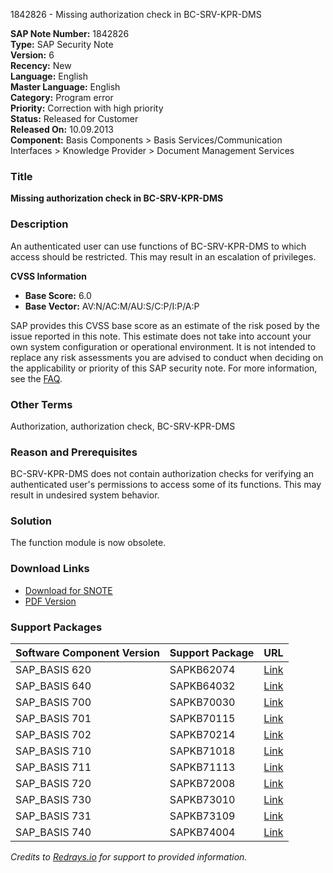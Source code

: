 1842826 - Missing authorization check in BC-SRV-KPR-DMS

**SAP Note Number:** 1842826  
**Type:** SAP Security Note  
**Version:** 6  
**Recency:** New  
**Language:** English  
**Master Language:** English  
**Category:** Program error  
**Priority:** Correction with high priority  
**Status:** Released for Customer  
**Released On:** 10.09.2013  
**Component:** Basis Components > Basis Services/Communication Interfaces > Knowledge Provider > Document Management Services  

### Title
**Missing authorization check in BC-SRV-KPR-DMS**

### Description
An authenticated user can use functions of BC-SRV-KPR-DMS to which access should be restricted. This may result in an escalation of privileges.

**CVSS Information**  
- **Base Score:** 6.0  
- **Base Vector:** AV:N/AC:M/AU:S/C:P/I:P/A:P  

SAP provides this CVSS base score as an estimate of the risk posed by the issue reported in this note. This estimate does not take into account your own system configuration or operational environment. It is not intended to replace any risk assessments you are advised to conduct when deciding on the applicability or priority of this SAP security note. For more information, see the [FAQ](https://service.sap.com/securitynotes/).

### Other Terms
Authorization, authorization check, BC-SRV-KPR-DMS

### Reason and Prerequisites
BC-SRV-KPR-DMS does not contain authorization checks for verifying an authenticated user's permissions to access some of its functions. This may result in undesired system behavior.

### Solution
The function module is now obsolete.

### Download Links
- [Download for SNOTE](https://notesdownloads.sap.com/note/0040000010892172017)
- [PDF Version](https://userapps.support.sap.com/sap/support/sfm/notes/print/0001842826?language=en-US&token=82E704994F96BB5FA766306B037326CB)

### Support Packages
| Software Component Version | Support Package | URL |
|----------------------------|-----------------|-----|
| SAP_BASIS 620              | SAPKB62074      | [Link](https://me.sap.com/supportpackage/SAPKB62074) |
| SAP_BASIS 640              | SAPKB64032      | [Link](https://me.sap.com/supportpackage/SAPKB64032) |
| SAP_BASIS 700              | SAPKB70030      | [Link](https://me.sap.com/supportpackage/SAPKB70030) |
| SAP_BASIS 701              | SAPKB70115      | [Link](https://me.sap.com/supportpackage/SAPKB70115) |
| SAP_BASIS 702              | SAPKB70214      | [Link](https://me.sap.com/supportpackage/SAPKB70214) |
| SAP_BASIS 710              | SAPKB71018      | [Link](https://me.sap.com/supportpackage/SAPKB71018) |
| SAP_BASIS 711              | SAPKB71113      | [Link](https://me.sap.com/supportpackage/SAPKB71113) |
| SAP_BASIS 720              | SAPKB72008      | [Link](https://me.sap.com/supportpackage/SAPKB72008) |
| SAP_BASIS 730              | SAPKB73010      | [Link](https://me.sap.com/supportpackage/SAPKB73010) |
| SAP_BASIS 731              | SAPKB73109      | [Link](https://me.sap.com/supportpackage/SAPKB73109) |
| SAP_BASIS 740              | SAPKB74004      | [Link](https://me.sap.com/supportpackage/SAPKB74004) |

_Credits to [Redrays.io](https://redrays.io) for support to provided information._